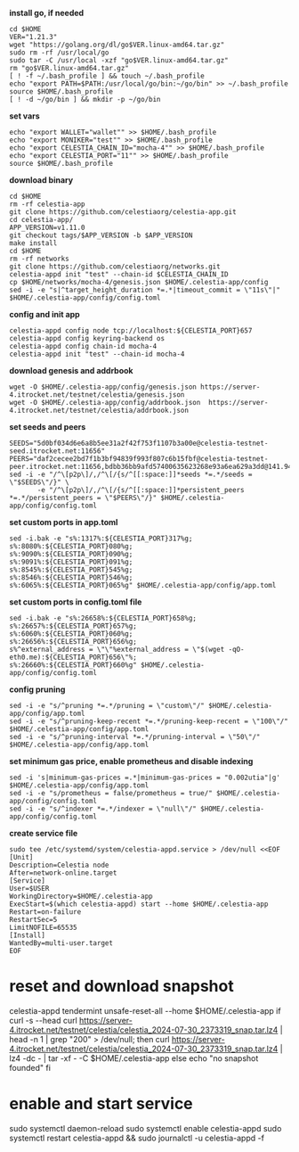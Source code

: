 **install go, if needed**
```
cd $HOME
VER="1.21.3"
wget "https://golang.org/dl/go$VER.linux-amd64.tar.gz"
sudo rm -rf /usr/local/go
sudo tar -C /usr/local -xzf "go$VER.linux-amd64.tar.gz"
rm "go$VER.linux-amd64.tar.gz"
[ ! -f ~/.bash_profile ] && touch ~/.bash_profile
echo "export PATH=$PATH:/usr/local/go/bin:~/go/bin" >> ~/.bash_profile
source $HOME/.bash_profile
[ ! -d ~/go/bin ] && mkdir -p ~/go/bin
```
**set vars**
```
echo "export WALLET="wallet"" >> $HOME/.bash_profile
echo "export MONIKER="test"" >> $HOME/.bash_profile
echo "export CELESTIA_CHAIN_ID="mocha-4"" >> $HOME/.bash_profile
echo "export CELESTIA_PORT="11"" >> $HOME/.bash_profile
source $HOME/.bash_profile
```

**download binary**
```
cd $HOME 
rm -rf celestia-app 
git clone https://github.com/celestiaorg/celestia-app.git 
cd celestia-app/ 
APP_VERSION=v1.11.0
git checkout tags/$APP_VERSION -b $APP_VERSION 
make install
cd $HOME
rm -rf networks
git clone https://github.com/celestiaorg/networks.git
celestia-appd init "test" --chain-id $CELESTIA_CHAIN_ID
cp $HOME/networks/mocha-4/genesis.json $HOME/.celestia-app/config
sed -i -e "s|^target_height_duration *=.*|timeout_commit = \"11s\"|" $HOME/.celestia-app/config/config.toml
```

**config and init app**
```
celestia-appd config node tcp://localhost:${CELESTIA_PORT}657
celestia-appd config keyring-backend os
celestia-appd config chain-id mocha-4
celestia-appd init "test" --chain-id mocha-4
```

**download genesis and addrbook**
```
wget -O $HOME/.celestia-app/config/genesis.json https://server-4.itrocket.net/testnet/celestia/genesis.json
wget -O $HOME/.celestia-app/config/addrbook.json  https://server-4.itrocket.net/testnet/celestia/addrbook.json
```

**set seeds and peers**
```
SEEDS="5d0bf034d6e6a8b5ee31a2f42f753f1107b3a00e@celestia-testnet-seed.itrocket.net:11656"
PEERS="daf2cecee2bd7f1b3bf94839f993f807c6b15fbf@celestia-testnet-peer.itrocket.net:11656,bdbb36bb9afd57400635623268e93a6ea629a3dd@141.94.138.48:26679,13de82ffe31c99298350d3aabf253a8d47a3e0b2@125.253.92.7:26656,5a7566aa030f7e5e7114dc9764f944b2b1324bcd@65.109.23.114:11656,e726816f42831689eab9378d5d577f1d06d25716@164.152.163.148:36656,6bfb98f919b8e655cc99938a18140aa4cedf6518@88.218.224.72:26656,a8bb0bc58133022effcf415663d93c0ca835ebde@13.212.141.100:26656,a98484ac9cb8235bd6a65cdf7648107e3d14dab4@116.202.231.58:12056,43e9da043318a4ea0141259c17fcb06ecff816af@141.94.73.39:43656,c8a8e1882a4a8a977fc7e030b93cc7aaec3180b6@211.219.19.78:26656,36c18ca2aae40a8143ce84809092a64f99edb502@162.250.127.226:36656,6ed983017167d96c62b166725250940deb783563@65.108.142.147:27656,1feea4b8b29d6bb9c51dc29d0f2029db06b7219c@169.155.169.214:36656,70e8a8941f32dc5f696e46ee836c27620e773065@78.46.65.144:26656,c3d4e9daef6db3c1646ad7c4198b064361485299@65.109.126.24:26630,0770a8666d2d602d1c8e9ef055052f86bab06eac@147.135.144.57:26656,6cabdecd60b320c9481df4e63678623026283fab@136.243.94.113:26656,269d63adbe022d956fdd6735b93fc8e5b2fad5a8@93.190.143.6:26656,00144a5d9397384941a595346e05045cc7a9aef9@18.139.78.193:26656,16c5b4463706f49d2db19d3288516efc50582000@65.21.233.188:11656,de181ebe22ce14483abbb8695bdb43c1169246af@185.144.99.223:26656"
sed -i -e "/^\[p2p\]/,/^\[/{s/^[[:space:]]*seeds *=.*/seeds = \"$SEEDS\"/}" \
       -e "/^\[p2p\]/,/^\[/{s/^[[:space:]]*persistent_peers *=.*/persistent_peers = \"$PEERS\"/}" $HOME/.celestia-app/config/config.toml
```

**set custom ports in app.toml**
```
sed -i.bak -e "s%:1317%:${CELESTIA_PORT}317%g;
s%:8080%:${CELESTIA_PORT}080%g;
s%:9090%:${CELESTIA_PORT}090%g;
s%:9091%:${CELESTIA_PORT}091%g;
s%:8545%:${CELESTIA_PORT}545%g;
s%:8546%:${CELESTIA_PORT}546%g;
s%:6065%:${CELESTIA_PORT}065%g" $HOME/.celestia-app/config/app.toml
```

**set custom ports in config.toml file**
```
sed -i.bak -e "s%:26658%:${CELESTIA_PORT}658%g;
s%:26657%:${CELESTIA_PORT}657%g;
s%:6060%:${CELESTIA_PORT}060%g;
s%:26656%:${CELESTIA_PORT}656%g;
s%^external_address = \"\"%external_address = \"$(wget -qO- eth0.me):${CELESTIA_PORT}656\"%;
s%:26660%:${CELESTIA_PORT}660%g" $HOME/.celestia-app/config/config.toml
```

**config pruning**
```
sed -i -e "s/^pruning *=.*/pruning = \"custom\"/" $HOME/.celestia-app/config/app.toml
sed -i -e "s/^pruning-keep-recent *=.*/pruning-keep-recent = \"100\"/" $HOME/.celestia-app/config/app.toml
sed -i -e "s/^pruning-interval *=.*/pruning-interval = \"50\"/" $HOME/.celestia-app/config/app.toml
```

**set minimum gas price, enable prometheus and disable indexing**
```
sed -i 's|minimum-gas-prices =.*|minimum-gas-prices = "0.002utia"|g' $HOME/.celestia-app/config/app.toml
sed -i -e "s/prometheus = false/prometheus = true/" $HOME/.celestia-app/config/config.toml
sed -i -e "s/^indexer *=.*/indexer = \"null\"/" $HOME/.celestia-app/config/config.toml
```

**create service file**
```
sudo tee /etc/systemd/system/celestia-appd.service > /dev/null <<EOF
[Unit]
Description=Celestia node
After=network-online.target
[Service]
User=$USER
WorkingDirectory=$HOME/.celestia-app
ExecStart=$(which celestia-appd) start --home $HOME/.celestia-app
Restart=on-failure
RestartSec=5
LimitNOFILE=65535
[Install]
WantedBy=multi-user.target
EOF
```
# reset and download snapshot
celestia-appd tendermint unsafe-reset-all --home $HOME/.celestia-app
if curl -s --head curl https://server-4.itrocket.net/testnet/celestia/celestia_2024-07-30_2373319_snap.tar.lz4 | head -n 1 | grep "200" > /dev/null; then
  curl https://server-4.itrocket.net/testnet/celestia/celestia_2024-07-30_2373319_snap.tar.lz4 | lz4 -dc - | tar -xf - -C $HOME/.celestia-app
    else
  echo "no snapshot founded"
fi

# enable and start service
sudo systemctl daemon-reload
sudo systemctl enable celestia-appd
sudo systemctl restart celestia-appd && sudo journalctl -u celestia-appd -f
